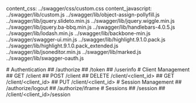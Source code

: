content_css:        ../swagger/css/custom.css
content_javascript: ../swagger/lib/custom.js
                    ../swagger/lib/object-assign-pollyfill.js
                    ../swagger/lib/jquery.slideto.min.js
                    ../swagger/lib/jquery.wiggle.min.js
                    ../swagger/lib/jquery.ba-bbq.min.js
                    ../swagger/lib/handlebars-4.0.5.js
                    ../swagger/lib/lodash.min.js
                    ../swagger/lib/backbone-min.js
                    ../swagger/swagger-ui.min.js
                    ../swagger/lib/highlight.9.1.0.pack.js
                    ../swagger/lib/highlight.9.1.0.pack_extended.js
                    ../swagger/lib/jsoneditor.min.js
                    ../swagger/lib/marked.js
                    ../swagger/lib/swagger-oauth.js

  <div id="temp-anchor-links" class="hidden">
# Authentication
## /authorize
## /token
## /userinfo
# Client Management
## GET /client
## POST /client
## DELETE /client/&lt;client_id&gt;
## GET /client/&lt;client_id&gt;
## PUT /client/&lt;client_id&gt;
# Session Management
## /authorize/logout
## /authorize/iframe
# Sessions
## /session
## /client/&lt;client_id&gt;/session
  </div>

<div class="row">
  <div class="swagger-section col-md-12">
    <div id="message-bar" class="swagger-ui-wrap">&nbsp;</div>
    <div id="swagger-ui-container" class="swagger-ui-wrap" style="min-height: 250px;"></div>
  </div>
</div>

<script type="text/javascript">
  $(function () {
    var url = '/swagger/provider.yaml';

    // Pre load translate...
    if(window.SwaggerTranslator) {
        window.SwaggerTranslator.translate();
    }

    window.swaggerUi = new SwaggerUi({
      url: url,
      dom_id: "swagger-ui-container",
      supportedSubmitMethods: [],
      // supportedSubmitMethods: ['get', 'post', 'put', 'delete', 'patch'],
      onComplete: function(swaggerApi, swaggerUi){
        $('#temp-anchor-links').remove();

        $('pre code').each(function(i, e) {
          hljs.highlightBlock(e)
        });

        // addApiKeyAuthorization();

        if(window.SwaggerTranslator) {
          window.SwaggerTranslator.translate();
        }
      },
      onFailure: function(data) {
        log("Unable to Load SwaggerUI");
      },
      docExpansion: "none",
      apisSorter: "alpha",
      jsonEditor: false,
      defaultModelRendering: 'schema',
      showRequestHeaders: false,
      showOperationIds: false
    });

    function addApiKeyAuthorization(){
      var key;
      if ('authentiq' in window) {
        key = window.authentiq.Token.getAuthorizationHeader();
      }

      if(key && key.trim() != "") {
          var token = new SwaggerClient.ApiKeyAuthorization("authorization", key, "header");
          window.swaggerUi.api.clientAuthorizations.add("Authorization", token);
          log("added key " + key);
      }
    }

    window.swaggerUi.load();

    function log() {
      if ('console' in window) {
        console.log.apply(console, arguments);
      }
    }
  });
</script>
